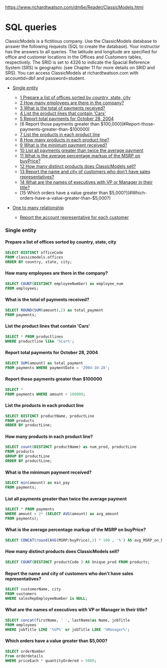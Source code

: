 https://www.richardtwatson.com/dm6e/Reader/ClassicModels.html
# SQL queries
ClassicModels is a fictitious company. Use the ClassicModels database to answer the following requests (SQL to create the database). Your instructor has the answers to all queries.
The latitude and longitude are specified for office and customer locations in the Offices and Customers tables, respectively. The SRID is set to 4326 to indicate the Spacial Reference System (SRS) is geographic (see Chapter 11 for more details on SRID and SRS).
You can access ClassicModels at richardtwatson.com with accountid=db1 and password=student.


<!-- /MarkdownTOC -->
- [Single entity](#Single-entity)
  - [1 Prepare a list of offices sorted by country, state, city](#Prepare-a-list-of-offices-sorted-by-country-state-city)
  - [2 How many employees are there in the company?](#How-many-employees-are-there-in-the-company?)
  - [3 What is the total of payments received?](#What-is-the-total-of-payments-received?)
  - [4 List the product lines that contain 'Cars'](#List-the-product-lines-that-contain-'Cars')
  - [5 Report total payments for October 28, 2004](#Report-total-payments-for-October-28-2004)
  - [6 Report those payments greater than $100,000](#Report-those-payments-greater-than-$100000)
  - [7 List the products in each product line](#List-the-products-in-each-product-line)
  - [8 How many products in each product line?](#How-many-products-in-each-product-line?)
  - [9 What is the minimum payment received?](#What-is-the-minimum-payment-received?)
  - [10 List all payments greater than twice the average payment](#List-all-payments-greater-than-twice-the-average-payment)
  - [11 What is the average percentage markup of the MSRP on buyPrice?](#What-is-the-average-percentage-markup-of-the-MSRP-on-buyPrice?)
  - [12 How many distinct products does ClassicModels sell?](#How-many-distinct-products-does-ClassicModels-sell?)
  - [13 Report the name and city of customers who don't have sales representatives?](#Report-the-name-and-city-of-customers-who-don't-have-sales-representatives?)
  - [14 What are the names of executives with VP or Manager in their title?](#What-are-the-names-of-executives-with-VP-or-Manager-in-their-title?)
  - [15 Which orders have a value greater than $5,000?](#Which-orders-have-a-value-greater-than-$5,000?)
  
- [One to many relationship](#One-to-many-relationship)
  - [Report the account representative for each customer](#Report-the-account-representative-for-each-customer)




<!-- /MarkdownTOC -->
### Single entity


#### Prepare a list of offices sorted by country, state, city

```sql
SELECT DISTINCT officeCode
FROM classicmodels.offices
ORDER BY country, state, city;

```

#### How many employees are there in the company?

```sql
SELECT COUNT(DISTINCT employeeNumber) as employee_num
FROM employees;
```

#### What is the total of payments received?

```sql
SELECT ROUND(SUM(amount),2) as total_payment
FROM payments;
```
#### List the product lines that contain 'Cars'

```sql
SELECT * FROM productlines
WHERE productline like '%Car%';
```
#### Report total payments for October 28, 2004
```sql
SELECT SUM(amount) as total_payment 
FROM payments WHERE paymentDate = '2004-10-28';
```

#### Report those payments greater than $100000
```sql
SELECT * 
FROM payments WHERE amount > 100000;
```

#### List the products in each product line

```sql
SELECT DISTINCT productName, productLine
FROM products 
ORDER BY productLine;
```

#### How many products in each product line?
```sql
SELECT count(DISTINCT productName) as num_prod, productLine
FROM products 
GROUP BY productLine
ORDER BY productLine;
```

#### What is the minimum payment received?

```sql
SELECT min(amount) as min_pay
FROM payments;
```
#### List all payments greater than twice the average payment

```sql
SELECT * FROM payments 
WHERE amount > 2* (SELECT AVG(amount) as avg_amount
FROM payments);
```
#### What is the average percentage markup of the MSRP on buyPrice?
```sql
SELECT CONCAT(round(AVG(MSRP/buyPrice),2) * 100 , '%') AS avg_MSRP_on_buyPrice FROM products
```

#### How many distinct products does ClassicModels sell?
```sql
SELECT COUNT(DISTINCT productCode ) AS Unique_prod FROM products;
```

#### Report the name and city of customers who don't have sales representatives?
```sql
SELECT customerName, city
FROM customers 
WHERE salesRepEmployeeNumber is NULL;
```
#### What are the names of executives with VP or Manager in their title?
```sql
SELECT concat(firstName, ' ', lastName)as Name, jobTitle 
FROM employees 
WHERE jobTitle LIKE '%VP%' or jobTitle LIKE '%Manager%';
```
#### Which orders have a value greater than $5,000?
```sql
SELECT orderNumber 
From orderdetails 
WHERE priceEach * quantityOrdered > 5000;
```
